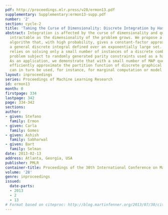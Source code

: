 ```yaml
---
pdf: http://proceedings.mlr.press/v28/ermon13.pdf
supplementary: Supplementary:ermon13-supp.pdf
number: '2'
section: cycle-2
title: 'Taming the Curse of Dimensionality: Discrete Integration by Hashing and Optimization'
abstract: Integration is affected by the curse of dimensionality and quickly becomes
  intractable as the dimensionality of the problem grows. We propose a randomized
  algorithm that, with high probability, gives a constant-factor approximation of
  a general discrete integral defined over an exponentially large set. This algorithm
  relies on solving only a small number of instances of a discrete combinatorial optimization
  problem subject to randomly generated parity constraints used as a hash function.
  As an application, we demonstrate that with a small number of MAP queries we can
  efficiently approximate the partition function of discrete graphical models, which
  can in turn be used, for instance, for marginal computation or model selection.
layout: inproceedings
series: Proceedings of Machine Learning Research
id: ermon13
month: 0
firstpage: 334
lastpage: 342
page: 334-342
sections: 
author:
- given: Stefano
  family: Ermon
- given: Carla
  family: Gomes
- given: Ashish
  family: Sabharwal
- given: Bart
  family: Selman
date: 2013-02-13
address: Atlanta, Georgia, USA
publisher: PMLR
container-title: Proceedings of the 30th International Conference on Machine Learning
volume: '28'
genre: inproceedings
issued:
  date-parts:
  - 2013
  - 2
  - 13
# Format based on citeproc: http://blog.martinfenner.org/2013/07/30/citeproc-yaml-for-bibliographies/
---
```

